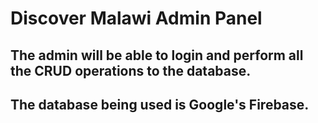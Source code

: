 # Discover Malawi Admin Panel
## The admin will be able to login and perform all the CRUD operations to the database.
## The database being used is Google's Firebase.
